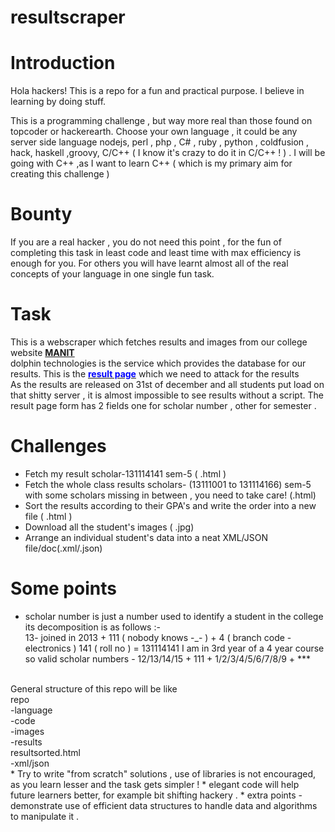 # resultscraper
<h1>Introduction</h1>

Hola hackers!
This is a repo for a fun and practical purpose. I believe in learning by doing stuff. 


This is a programming challenge , but way more real than those found on topcoder or hackerearth. Choose your own language , it could be any server side language nodejs, perl , php , C# , ruby , python , coldfusion , hack, haskell ,groovy, C/C++ ( I know it's crazy to do it in C/C++ ! ) . I will be going with C++ ,as I want to learn C++ ( which is my primary aim for creating this challenge )


<h1>Bounty</h1>
If you are a real hacker , you do not need this point , for the fun of completing this task in least code and least time with max efficiency is enough for you. For others you will have learnt almost all of the real concepts of your language in one single fun task.

<h1>Task</h1>

This is a webscraper which fetches results and images from our college website [**MANIT**](http://www.manit.ac.in)<br/>
dolphin technologies is the service which provides the database for our results. This is the [<strong style='color:blue;'>result page</strong>](http://dolphintechnologies.in/manit/results.html) which we need to attack for the results<br/>
As the results are released on 31st of december and all students put load on that shitty server , it is almost impossible to see results without a script. The result page form has 2 fields one for scholar number , other for semester .

<h1>Challenges</h1>

* Fetch my result scholar-131114141 sem-5 ( .html )
* Fetch the whole class results scholars- (13111001 to 131114166) sem-5 with some scholars missing in between , you need to take care! (.html)
* Sort the results according to their GPA's and write the order into a new file ( .html )
* Download all the student's images ( .jpg)
* Arrange an individual student's data into a neat XML/JSON file/doc(.xml/.json)


<h1>Some points</h1>

* scholar number is just a number used to identify a student in the college its decomposition is as follows :-<br/>
  13- joined in 2013 + 111 ( nobody knows -_- ) + 4 ( branch code - electronics ) 141 ( roll no ) = 131114141
  I am in 3rd year of a 4 year course so valid scholar numbers - 12/13/14/15 + 111 + 1/2/3/4/5/6/7/8/9 + ***
 <br/>
 General structure of this repo will be like<br/> 
  repo<br/> 
    -language<br/>
      -code<br/>
      -images<br/>
      -results<br/>
      resultsorted.html<br/>
      -xml/json<br/>
* Try to write "from scratch" solutions , use of libraries is not encouraged, as you learn lesser and the task gets simpler !
* elegant code will help future learners better, for example bit shifting hackery .
* extra points - demonstrate use of efficient data structures to handle data and algorithms to manipulate it .
